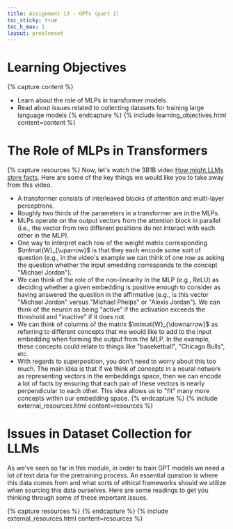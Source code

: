 ```yaml
---
title: Assignment 13 - GPTs (part 2)
toc_sticky: true
toc_h_max: 1
layout: problemset
---
```


# Learning Objectives

{% capture content %}
* Learn about the role of MLPs in transformer models
* Read about issues related to collecting datasets for training large language models
{% endcapture %}
{% include learning_objectives.html content=content %}

# The Role of MLPs in Transformers

{% capture resources %}
Now, let's watch the 3B1B video [How might LLMs store facts](https://www.youtube.com/watch?v=9-Jl0dxWQs8).  Here are some of the key things we would like you to take away from this video.
* A transformer consists of interleaved blocks of attention and multi-layer perceptrons.
* Roughly two thirds of the parameters in a transformer are in the MLPs.
* MLPs operate on the output vectors from the attention block in parallel (i.e., the vector from two different positions do not interact with each other in the MLP).
* One way to interpret each row of the weight matrix corresponding $\mlmat{W}_{\uparrow}$ is that they each encode some sort of question (e.g., in the video's example we can think of one row as asking the question whether the input emedding corresponds to the concept "Michael Jordan").
* We can think of the role of the non-linearity in the MLP (e.g., ReLU) as deciding whether a given embedding is positive enough to consider as having answered the question in the affirmative (e.g., is this vector "Michael Jordan" versus "Michael Phelps" or "Alexis Jordan").  We can think of the neuron as being "active" if the activation exceeds the threshold and "inactive" if it does not.
* We can think of columns of the matrix $\mlmat{W}_{\downarrow}$ as referring to different concepts that we would like to add to the input embedding when forming the output from the MLP.  In the example, these concepts could relate to things like "baseketball", "Chicago Bulls", etc.
* With regards to superposition, you don't need to worry about this too much.  The main idea is that if we think of concepts in a neural network as representing vectors in the embeddings space, then we can encode a lot of facts by ensuring that each pair of these vectors is nearly perpendicular to each other.  This idea allows us to "fit" many more concepts within our embedding space.
{% endcapture %}
{% include external_resources.html content=resources %}

# Issues in Dataset Collection for LLMs

As we've seen so far in this module, in order to train GPT models we need a lot of text data for the pretraining process.  An essential question is where this data comes from and what sorts of ethical frameworks should we utilize when sourcing this data ourselves.  Here are some readings to get you thinking through some of these important issues.

{% capture resources %}
{% endcapture %}
{% include external_resources.html content=resources %}